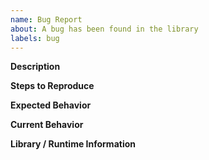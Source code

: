 ```yaml
---
name: Bug Report
about: A bug has been found in the library
labels: bug
---
```


<!--
  Based on an issue template from the Discord API documentation.
-->

<!--
  Before opening a new issue, please search existing issues:  https://github.com/Nihlus/Remora.Discord/issues
-->

**Description**

<!--
  Provide a clear and concise description of what the problem is.
-->

**Steps to Reproduce**

<!--
  Provide clear and concise steps for us to reliably reproduce this issue.
-->

**Expected Behavior**

<!--
  What is the behavior you expect to occur that is not?
-->

**Current Behavior**

<!--
  What is the behavior you are currently seeing instead?
-->

**Library / Runtime Information**

<!--
  Which version of the library is this happening on? Which version of the C# runtime?
-->

